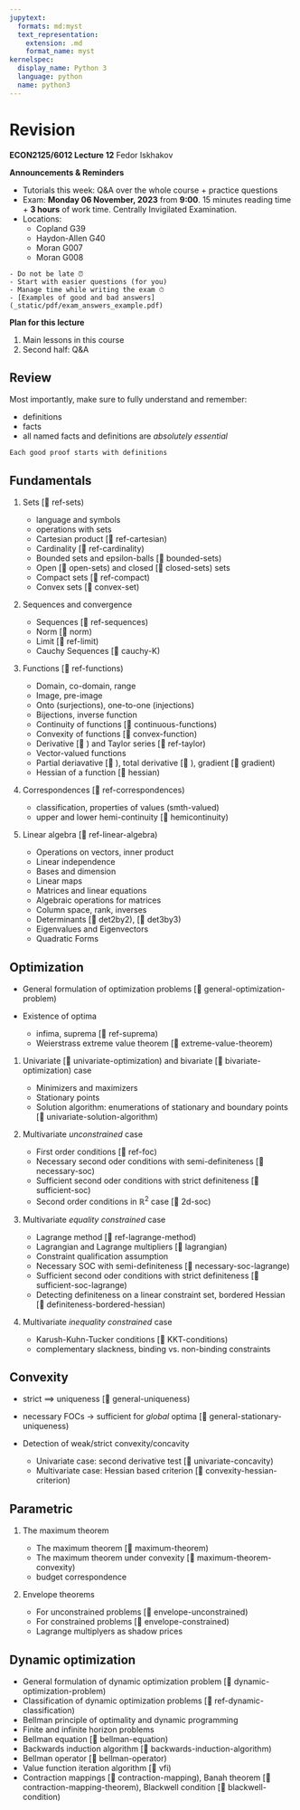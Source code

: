 ```yaml
---
jupytext:
  formats: md:myst
  text_representation:
    extension: .md
    format_name: myst
kernelspec:
  display_name: Python 3
  language: python
  name: python3
---
```


# Revision
**ECON2125/6012 Lecture 12**
Fedor Iskhakov

**Announcements & Reminders**

- Tutorials this week: Q&A over the whole course + practice questions
- Exam: **Monday 06 November, 2023** from **9:00**. 15 minutes reading time + **3 hours** of work time. Centrally Invigilated Examination.
 - Locations:
    - Copland G39
    - Haydon-Allen G40
    - Moran G007
    - Moran G008

```{tip}
- Do not be late ⏰
- Start with easier questions (for you)
- Manage time while writing the exam ⏱
- [Examples of good and bad answers](_static/pdf/exam_answers_example.pdf)
```


**Plan for this lecture**

1. Main lessons in this course 
2. Second half: Q&A


## Review

Most importantly, make sure to fully understand and remember:
- definitions
- facts
- all named facts and definitions are *absolutely essential*

```{tip}
Each good proof starts with definitions
```

## Fundamentals

1. Sets [📖 ref-sets)
    - language and symbols
    - operations with sets
    - Cartesian product [📖 ref-cartesian)
    - Cardinality [📖 ref-cardinality)
    - Bounded sets and epsilon-balls [📖 bounded-sets)
    - Open [📖 open-sets) and closed [📖 closed-sets) sets 
    - Compact sets [📖 ref-compact)
    - Convex sets [📖 convex-set)

2. Sequences and convergence
    - Sequences [📖 ref-sequences)
    - Norm [📖 norm)
    - Limit [📖 ref-limit)
    - Cauchy Sequences [📖 cauchy-K)

3. Functions [📖 ref-functions)
    - Domain, co-domain, range
    - Image, pre-image
    - Onto (surjections), one-to-one (injections)
    - Bijections, inverse function
    - Continuity of functions [📖 continuous-functions)
    - Convexity of functions [📖 convex-function)
    - Derivative [📖 ) and Taylor series [📖 ref-taylor)
    - Vector-valued functions
    - Partial deriavative [📖 ), total derivative [📖 ), gradient [📖 gradient)
    - Hessian of a function [📖 hessian)

4. Correspondences [📖 ref-correspondences)
    - classification, properties of values (smth-valued)
    - upper and lower hemi-continuity [📖 hemicontinuity)

5. Linear algebra [📖 ref-linear-algebra)
    - Operations on vectors, inner product
    - Linear independence
    - Bases and dimension
    - Linear maps
    - Matrices and linear equations
    - Algebraic operations for matrices
    - Column space, rank, inverses
    - Determinants [📖 det2by2), [📖 det3by3)
    - Eigenvalues and Eigenvectors
    - Quadratic Forms

## Optimization

- General formulation of optimization problems [📖 general-optimization-problem)

- Existence of optima
  - infima, suprema [📖 ref-suprema)
  - Weierstrass extreme value theorem [📖 extreme-value-theorem)

1. Univariate [📖 univariate-optimization) and bivariate [📖 bivariate-optimization) case
    - Minimizers and maximizers
    - Stationary points
    - Solution algorithm: enumerations of stationary and boundary points [📖 univariate-solution-algorithm)

2. Multivariate *unconstrained* case
    - First order conditions [📖 ref-foc)
    - Necessary second oder conditions with semi-definiteness [📖 necessary-soc)
    - Sufficient second oder conditions with strict definiteness [📖 sufficient-soc)
    - Second order conditions in $\mathbb{R}^2$ case [📖 2d-soc)

3. Multivariate *equality constrained* case
    - Lagrange method [📖 ref-lagrange-method)
    - Lagrangian and Lagrange multipliers [📖 lagrangian)
    - Constraint qualification assumption
    - Necessary SOC with semi-definiteness [📖 necessary-soc-lagrange)
    - Sufficient second oder conditions with strict definiteness [📖 sufficient-soc-lagrange)
    - Detecting definiteness on a linear constraint set, bordered Hessian [📖 definiteness-bordered-hessian)

4. Multivariate *inequality constrained* case
    - Karush-Kuhn-Tucker conditions [📖 KKT-conditions)
    - complementary slackness, binding vs. non-binding constraints

## Convexity

- strict $\implies$ uniqueness [📖 general-uniqueness)
- necessary FOCs $\to$ sufficient for *global* optima [📖 general-stationary-uniqueness)

- Detection of weak/strict convexity/concavity 
  - Univariate case: second derivative test [📖 univariate-concavity)
  - Multivariate case: Hessian based criterion [📖 convexity-hessian-criterion)

## Parametric

1. The maximum theorem
    - The maximum theorem [📖 maximum-theorem)
    - The maximum theorem under convexity [📖 maximum-theorem-convexity)
    - budget correspondence

2. Envelope theorems
    - For unconstrained problems [📖 envelope-unconstrained)
    - For constrained problems [📖 envelope-constrained)
    - Lagrange multiplyers as shadow prices

## Dynamic optimization

  - General formulation of dynamic optimization problem [📖 dynamic-optimization-problem)
  - Classification of dynamic optimization problems [📖 ref-dynamic-classification)
  - Bellman principle of optimality and dynamic programming
  - Finite and infinite horizon problems
  - Bellman equation [📖 bellman-equation)
  - Backwards induction algorithm [📖 backwards-induction-algorithm)
  - Bellman operator [📖 bellman-operator)
  - Value function iteration algorithm [📖 vfi)
  - Contraction mappings [📖 contraction-mapping), Banah theorem [📖 contraction-mapping-theorem), Blackwell condition [📖 blackwell-condition)
